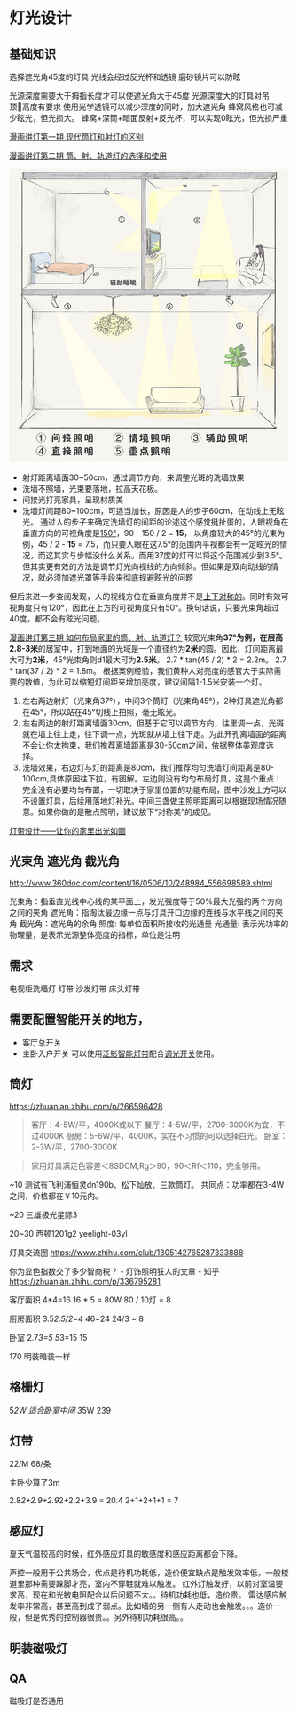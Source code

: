# 灯光设计

## 基础知识

选择遮光角45度的灯具
光线会经过反光杯和透镜
磨砂镜片可以防眩

光源深度需要大于拇指长度才可以使遮光角大于45度
光源深度大的灯具对吊顶高度有要求
使用光学透镜可以减少深度的同时，加大遮光角
蜂窝风格也可减少眩光，但光损大。
蜂窝+深筒+暗面反射+反光杯，可以实现0眩光，但光损严重

[漫画讲灯第一期 现代筒灯和射灯的区别](http://www.yidoutang.com/guide-12513.html)

[漫画讲灯第⼆期 筒、射、轨道灯的选择和使⽤](http://www.yidoutang.com/guide-13423.html)

![室内光线的种类](./light-types.jpg)

- 射灯距离墙面30~50cm，通过调节方向，来调整光斑的洗墙效果
- 洗墙不照墙，光束要落地，拉高天花板。
- 间接光打亮家具，呈现材质美
- 洗墙灯间距80~100cm，可适当加长，原因是人的步子60cm，在动线上无眩光。
通过人的步子来确定洗墙灯的间距的论述这个感觉挺扯蛋的，人眼视角在垂直方向的可视角度是[150°](https://en.wikipedia.org/wiki/Field_of_view#cite_ref-Traquair_5-0)，90 - 150 / 2 = **15**，
以角度较大的45°的光束为例，45 / 2 - **15** = 7.5，而只要人眼在这7.5°的范围内平视都会有一定眩光的情况，而这其实与步幅没什么关系。而用37度的灯可以将这个范围减少到3.5°。
但其实更有效的方法是调节灯光向视线的方向倾斜。但如果是双向动线的情况，就必须加遮光罩等手段来彻底规避眩光的问题

但后来进一步查阅发现，人的视线方位在垂直角度并不是[上下对称的][1]。同时有效可视角度只有120°，因此在上方的可视角度只有50°。换句话说，只要光束角超过40度，都不会有眩光问题。

[漫画讲灯第三期 如何布局家里的筒、射、轨道灯？](http://www.yidoutang.com/guide-12652.html)
较宽光束角**37°**为例，在层高**2.8-3米**的居室中，打到地面的光域是一个直径约为**2米**的圆。因此，灯间距离最大可为**2米**，45°光束角则d1最大可为**2.5米**。
2.7 * tan(45 / 2) * 2 = 2.2m。
2.7 * tan(37 / 2) * 2 = 1.8m。
根据案例经验，我们黄种人对亮度的感官大于实际需要的数值，为此可以缩短灯间距来增加亮度，建议间隔1-1.5米安装一个灯。

1. 左右两边射灯（光束角37°），中间3个筒灯（光束角45°），2种灯具遮光角都在45°，所以站在45°切线上拍照，毫无眩光。
2. 左右两边的射灯距离墙面30cm，但基于它可以调节方向，往里调一点，光斑就在墙上往上走，往下调一点，光斑就从墙上往下走。为此开孔离墙面的距离不会让你太拘束，我们推荐离墙距离是30-50cm之间，依据整体美观度选择。
3. 洗墙效果，右边灯与灯的距离是80cm，我们推荐均匀洗墙灯间距离是80-100cm,具体原因往下拉，有图解。左边则没有均匀布局灯具，这是个重点！完全没有必要均匀布置，一切取决于家里位置的功能布局，图中沙发上方可以不设置灯具，后续用落地灯补光。中间三盏做主照明距离可以根据现场情况随意。如果你做的是散点照明，建议放下“对称美”的成见。

[灯带设计——让你的家里出光如画](http://www.yidoutang.com/guide-55232.html)

## 光束角  遮光角 截光角
http://www.360doc.com/content/16/0506/10/248984_556698589.shtml

光束角：指垂直光线中心线的某平面上，发光强度等于50%最大光强的两个方向之间的夹角
遮光角：指淘汰最边缘一点与灯具开口边缘的连线与水平线之间的夹角
截光角：遮光角的余角
照度: 每单位面积所接收的光通量
光通量: 表示光功率的物理量，是表示光源整体亮度的指标，单位是注明

## 需求
电视柜洗墙灯
灯带
沙发灯带
床头灯带

## 需要配置智能开关的地方，
- 客厅总开关
- 主卧入户开关
可以使用[泛影智能灯带][3]配合[调光开关][4]使用。

## 筒灯
https://zhuanlan.zhihu.com/p/266596428
> 客厅：4-5W/平，4000K或以下
> 餐厅：4-5W/平，2700-3000K为宜，不过4000K
> 厨房：5-6W/平，4000K，实在不习惯的可以选择白光。
> 卧室：2-3W/平，2700-3000K

> 家用灯具满足色容差＜8SDCM,Rg＞90，90＜Rf＜110，完全够用。

~10
测试有飞利浦恒灵dn190b、松下灿放、三款筒灯。
共同点：功率都在3-4W之间，价格都在￥10元内。

~20
三雄极光星际3

20~30
西顿1201g2 yeelight-03yl


灯具交流圈
https://www.zhihu.com/club/1305142765287333888

你为显色指数交了多少智商税？ - 灯饰照明狂人的文章 - 知乎
https://zhuanlan.zhihu.com/p/336795281

客厅面积 4*4=16
16 * 5 = 80W
80 / 10灯 = 8

厨房面积 3.5*2.5/2=4
4*6=24
24/3 = 8

卧室 2.7*3=5
5*3=15
15


170 明装暗装一样

## 格栅灯
5*2W 适合卧室中间
3*5W 239

## 灯带

22/M
68/条

主卧少算了3m



2.8*2+2.9+2.9*2+2.2+3.9 = 20.4
2+1+2+1+1 = 7

## 感应灯
夏天气温较高的时候，红外感应灯具的敏感度和感应距离都会下降。

声控一般用于公共场合，优点是待机功耗低，造价便宜缺点是触发效率低，一般楼道里那种需要跺脚才亮，室内不穿鞋就难以触发。
红外灯触发好，以前对室温要求高，现在和光敏电阻配合以后问题不大。。待机功耗也低，造价贵。
雷达感应触发率非常高，甚至高到成了弱点。比如墙的另一侧有人走动也会触发。。。造价一般，但是优秀的控制器很贵。。另外待机功耗很高。。



## 明装磁吸灯

## QA
磁吸灯是否通用



[1]: https://www.epd.gov.hk/eia/register/report/eiareport/eia_2522017/EIA/html/Appendix/Appendix%2011.1.pdf
[2]: https://zhuanlan.zhihu.com/p/85688897 "橱柜灯安装"
[3]: https://detail.tmall.com/item.htm?id=597277685310
[4]: https://detail.tmall.com/item.htm?id=612163343308
